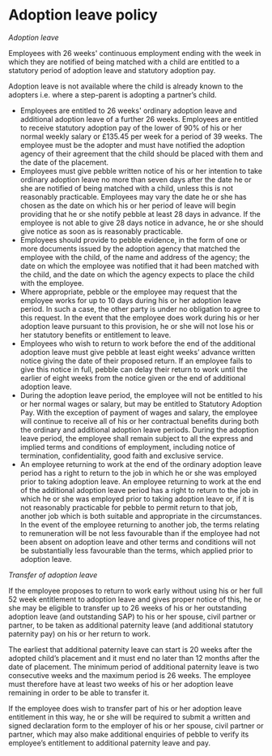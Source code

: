# Adoption leave policy

*Adoption leave*

Employees with 26 weeks' continuous employment ending with the week in which they are notified of being matched with a child are entitled to a statutory period of adoption leave and statutory adoption pay.

Adoption leave is not available where the child is already known to the adopters i.e. where a step-parent is adopting a partner’s child.

- Employees are entitled to 26 weeks' ordinary adoption leave and additional adoption leave of a further 26 weeks. Employees are entitled to receive statutory adoption pay of the lower of 90% of his or her normal weekly salary or £135.45 per week for a period of 39 weeks. The employee must be the adopter and must have notified the adoption agency of their agreement that the child should be placed with them and the date of the placement.
- Employees must give pebble written notice of his or her intention to take ordinary adoption leave no more than seven days after the date he or she are notified of being matched with a child, unless this is not reasonably practicable. Employees may vary the date he or she has chosen as the date on which his or her period of leave will begin providing that he or she notify pebble at least 28 days in advance. If the employee is not able to give 28 days notice in advance, he or she should give notice as soon as is reasonably practicable.
- Employees should provide to pebble evidence, in the form of one or more documents issued by the adoption agency that matched the employee with the child, of the name and address of the agency; the date on which the employee was notified that it had been matched with the child, and the date on which the agency expects to place the child with the employee.
- Where appropriate, pebble or the employee may request that the employee works for up to 10 days during his or her adoption leave period. In such a case, the other party is under no obligation to agree to this request. In the event that the employee does work during his or her adoption leave pursuant to this provision, he or she will not lose his or her statutory benefits or entitlement to leave.
- Employees who wish to return to work before the end of the additional adoption leave must give pebble at least eight weeks’ advance written notice giving the date of their proposed return. If an employee fails to give this notice in full, pebble can delay their return to work until the earlier of eight weeks from the notice given or the end of additional adoption leave.
- During the adoption leave period, the employee will not be entitled to his or her normal wages or salary, but may be entitled to Statutory Adoption Pay. With the exception of payment of wages and salary, the employee will continue to receive all of his or her contractual benefits during both the ordinary and additional adoption leave periods. During the adoption leave period, the employee shall remain subject to all the express and implied terms and conditions of employment, including notice of termination, confidentiality, good faith and exclusive service.
- An employee returning to work at the end of the ordinary adoption leave period has a right to return to the job in which he or she was employed prior to taking adoption leave. An employee returning to work at the end of the additional adoption leave period has a right to return to the job in which he or she was employed prior to taking adoption leave or, if it is not reasonably practicable for pebble to permit return to that job, another job which is both suitable and appropriate in the circumstances. In the event of the employee returning to another job, the terms relating to remuneration will be not less favourable than if the employee had not been absent on adoption leave and other terms and conditions will not be substantially less favourable than the terms, which applied prior to adoption leave.

*Transfer of adoption leave*

If the employee proposes to return to work early without using his or her full 52 week entitlement to adoption leave and gives proper notice of this, he or she may be eligible to transfer up to 26 weeks of his or her outstanding adoption leave (and outstanding SAP) to his or her spouse, civil partner or partner, to be taken as additional paternity leave (and additional statutory paternity pay) on his or her return to work.

The earliest that additional paternity leave can start is 20 weeks after the adopted child’s placement and it must end no later than 12 months after the date of placement. The minimum period of additional paternity leave is two consecutive weeks and the maximum period is 26 weeks. The employee must therefore have at least two weeks of his or her adoption leave remaining in order to be able to transfer it.

If the employee does wish to transfer part of his or her adoption leave entitlement in this way, he or she will be required to submit a written and signed declaration form to the employer of his or her spouse, civil partner or partner, which may also make additional enquiries of pebble to verify its employee’s entitlement to additional paternity leave and pay.

